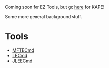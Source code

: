 Coming soon for EZ Tools, but go [here](https://ericzimmerman.github.io/KapeDocs/) for KAPE!

Some more general background stuff.

# Tools

- [MFTECmd](https://ericzimmerman.github.io/documentation/MFTECmd)
- [LECmd](https://ericzimmerman.github.io/documentation/LEECmd)
- [JLEECmd](https://ericzimmerman.github.io/documentation/JLEECmd)